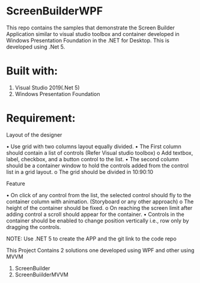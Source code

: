 # ScreenBuilderWPF
This repo contains the samples that demonstrate the Screen Builder Application similar to visual studio toolbox and container developed in Windows Presentation Foundation in the .NET for Desktop. 
This is developed using .Net 5.
# Built with:
1. Visual Studio 2019(.Net 5)
2. Windows Presentation Foundation


# Requirement:

Layout of the designer

•	Use grid with two columns layout equally divided.
•	The First column should contain a list of controls (Refer Visual studio toolbox)
  o	Add textbox, label, checkbox, and a button control to the list.
•	The second column should be a container window to hold the controls added from the control list in a grid layout.
  o	The grid should be divided in 10:90:10 

Feature	

•	On click of any control from the list, the selected control should fly to the container column with animation. (Storyboard or any other approach)
  o	The height of the container should be fixed. 
  o	On reaching the screen limit after adding control a scroll should appear for the container.
•	Controls in the container should be enabled to change position vertically i.e., row only by dragging the controls.


NOTE: Use .NET 5 to create the APP and the git link to the code repo

This Project Contains 2 solutions one developed using WPF and other using MVVM
1. ScreenBuilder
2. ScreenBuiilderMVVM
